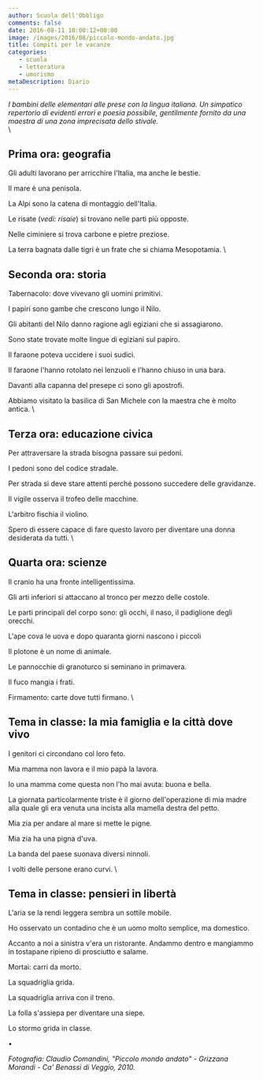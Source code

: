 ```yaml
---
author: Scuola dell'Obbligo
comments: false
date: 2016-08-11 10:00:12+00:00
image: /images/2016/08/piccolo-mondo-andato.jpg
title: Compiti per le vacanze
categories:
   - scuola
   - letteratura
   - umorismo
metaDescription: Diario
---
```


*I bambini delle elementari alle prese con la lingua italiana. Un simpatico repertorio di evidenti errori e poesia possibile, gentilmente fornito da una maestra di una zona imprecisata dello stivale.*\
\

## Prima ora: geografia

Gli adulti lavorano per arricchire l'Italia, ma anche le bestie.

Il mare è una penisola.

La Alpi sono la catena di montaggio dell'Italia.

Le risate (*vedi: risaie*) si trovano nelle parti più opposte.

Nelle ciminiere si trova carbone e pietre preziose.

La terra bagnata dalle tigri è un frate che si chiama Mesopotamia.
\

## Seconda ora: storia

Tabernacolo: dove vivevano gli uomini primitivi.

I papiri sono gambe che crescono lungo il Nilo.

Gli abitanti del Nilo danno ragione agli egiziani che si assagiarono.

Sono state trovate molte lingue di egiziani sul papiro.

Il faraone poteva uccidere i suoi sudici.

Il faraone l'hanno rotolato nei lenzuoli e l'hanno chiuso in una bara.

Davanti alla capanna del presepe ci sono gli apostrofi.

Abbiamo visitato la basilica di San Michele con la maestra che è molto antica.
\

## Terza ora: educazione civica

Per attraversare la strada bisogna passare sui pedoni.

I pedoni sono del codice stradale.

Per strada si deve stare attenti perché possono succedere delle gravidanze.

Il vigile osserva il trofeo delle macchine.

L'arbitro fischia il violino.

Spero di essere capace di fare questo lavoro per diventare una donna desiderata da tutti.
\

## Quarta ora: scienze

Il cranio ha una fronte intelligentissima.

Gli arti inferiori si attaccano al tronco per mezzo delle costole.

Le parti principali del corpo sono: gli occhi, il naso, il padiglione degli orecchi.

L'ape cova le uova e dopo quaranta giorni nascono i piccoli

Il plotone è un nome di animale.

Le pannocchie di granoturco si seminano in primavera.

Il fuco mangia i frati.

Firmamento: carte dove tutti firmano.
\

## Tema in classe: la mia famiglia e la città dove vivo

I genitori ci circondano col loro feto.

Mia mamma non lavora e il mio papà la lavora.

Io una mamma come questa non l'ho mai avuta: buona e bella.

La giornata particolarmente triste è il giorno dell'operazione di mia madre alla quale gli era venuta una incista alla mamella destra del petto.

Mia zia per andare al mare si mette le pigne.

Mia zia ha una pigna d'uva.

La banda del paese suonava diversi ninnoli.

I volti delle persone erano curvi.
\

## Tema in classe: pensieri in libertà

L'aria se la rendi leggera sembra un sottile mobile.

Ho osservato un contadino che è un uomo molto semplice, ma domestico.

Accanto a noi a sinistra v'era un ristorante. Andammo dentro e mangiammo in tostapane ripieno di prosciutto e salame.

Mortai: carri da morto.

La squadriglia grida.

La squadriglia arriva con il treno.

La folla s'assiepa per diventare una siepe.

Lo stormo grida in classe.

•

*Fotografia: Claudio Comandini, "Piccolo mondo andato" - Grizzana Morandi - Ca' Benassi di Veggio, 2010.*
